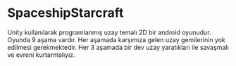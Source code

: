# SpaceshipStarcraft

Unity kullanılarak programlanmış uzay temalı 2D bir android oyunudur. Oyunda 9 aşama vardır. Her aşamada karşımıza gelen uzay gemilerinin yok edilmesi gerekmektedir. Her 3 aşamada bir dev uzay yaratıkları ile savaşmalı ve evreni kurtarmalıyız.

